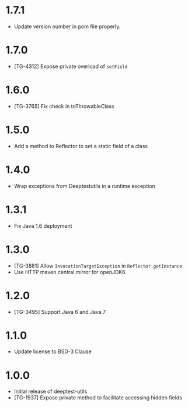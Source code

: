 1.7.1
=====
* Update version number in pom file properly.

1.7.0
=====
* [TG-4312] Expose private overload of `setField`

1.6.0
=====
* [TG-3765] Fix check in toThrowableClass

1.5.0
=====
* Add a method to Reflector to set a static field of a class

1.4.0
=====
* Wrap exceptions from Deeptestutils in a runtime exception

1.3.1
======
* Fix Java 1.6 deployment

1.3.0
======
* [TG-3881] Allow `InvocationTargetException` in `Reflector.getInstance`
* Use HTTP maven central mirror for openJDK6

1.2.0
=====
* [TG-3495] Support Java 6 and Java 7

1.1.0
=====
* Update license to BSD-3 Clause


1.0.0
=====
 * Initial release of deeptest-utils
 * [TG-1937] Expose private method to facilitate accessing hidden fields

